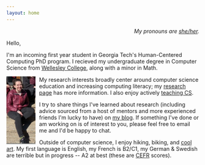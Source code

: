 ```yaml
---
layout: home
---
```


<p style="text-align:right;"><i>My pronouns are <a href="https://pronoun.is/she">she/her</a>.</i> </p>

Hello, 

I'm an incoming first year student in Georgia Tech's Human-Centered Computing PhD program. I recieved my undergraduate degree in Computer Science from [Wellesley College](https://www.wellesley.edu/cs), along with a minor in Math.

<img style="padding-right: 10px" align="left" width="15%" src="images/annabel.png">

My research interests broadly center around computer science education and increasing computing literacy; my [research page](https://annabelrothschild.com/research/) has more information. I also enjoy actively [teaching CS](https://annabelrothschild.com/teaching/).

I try to share things I've learned about research (including advice sourced from a host of mentors and more experienced friends I'm lucky to have) on [my blog](https://medium.com/me/stories/public). If something I've done or am working on is of interest to you, please feel free to email me and I'd be happy to chat.

Outside of computer science, I enjoy hiking, biking, and [cool art](https://annabelrothschild.com/personal/art/). My first language is English, my French is B2/C1, my German & Swedish are terrible but in progress -- A2 at best (these are [CEFR](https://en.wikipedia.org/wiki/Common_European_Framework_of_Reference_for_Languages) scores).





